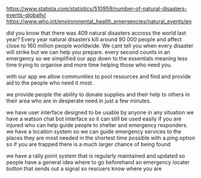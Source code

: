 https://www.statista.com/statistics/510959/number-of-natural-disasters-events-globally/
https://www.who.int/environmental_health_emergencies/natural_events/en




did you know that there was 409 natural disasters accross the world last year? 
Every year natural disasters kill around 90 000 people and affect close to 160 million people worldwide.
We cant tell you when every disaster will strike but we can help you prepare. 
every second counts in an emergency so we simplified our app down to the essentials meaning less time trying to organise
 and more time helping those who need you.

 
with our app we allow communities to pool resources and find and provide aid to the people who need it most.

 we provide people the ability to donate supplies and their help to others in their area who are in desperate
 need in just a few minutes. 
 
 we have user interface designed to be usable by anyone in any situation
 we have a watson chat bot interface so it can still be used easily if you are injured who can help guide people to shelter and emergency responders. 
 we have a location system so we can guide emergency services to the places they are most needed in the shortest time possible
 with a ping option so if you are trapped there is a much larger chance of being found

 we have a rally point system that is regularly maintained and updated so people have a general idea where to go beforehand
an emergency locater button that sends out a signal so rescuers know where you are 
